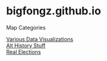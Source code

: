 # bigfongz.github.io


Map Categories

<a href="/data.html">Various Data Visualizations</a>
<br>
<a href="/althistory.html">Alt History Stuff</a>
<br>
<a href="/realelections.html">Real Elections</a>
<br>
